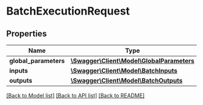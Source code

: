# BatchExecutionRequest

## Properties
Name | Type | Description | Notes
------------ | ------------- | ------------- | -------------
**global_parameters** | [**\Swagger\Client\Model\GlobalParameters**](GlobalParameters.md) |  | [optional] 
**inputs** | [**\Swagger\Client\Model\BatchInputs**](BatchInputs.md) |  | [optional] 
**outputs** | [**\Swagger\Client\Model\BatchOutputs**](BatchOutputs.md) |  | [optional] 

[[Back to Model list]](../README.md#documentation-for-models) [[Back to API list]](../README.md#documentation-for-api-endpoints) [[Back to README]](../README.md)


